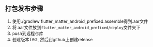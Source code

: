 ## 打包发布步骤

1. 使用./gradlew flutter_matter_android_prefixed:assemble得到.aar文件
2. 将.aar文件放到`flutter_matter_android_prefixed/deploy`文件夹下
3. push到远程仓库
4. 创建版本TAG, 然后到github上创建release